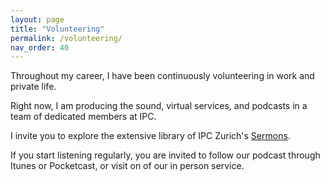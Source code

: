 ```yaml
---
layout: page
title: "Volunteering"
permalink: /volunteering/
nav_order: 40
---
```


Throughout my career, I have been continuously volunteering in work and private life.

Right now, I am producing the sound, virtual services, and podcasts in a team of dedicated members at IPC.

I invite you to explore the extensive library of IPC Zurich's [Sermons](https://ipc-zurich.org/sermons/).

If you start listening regularly, you are invited to follow our podcast through Itunes or Pocketcast, or visit on of our in person service.
